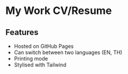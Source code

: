 # My Work CV/Resume

## Features
* Hosted on GitHub Pages
* Can switch between two languages (EN, TH)
* Printing mode
* Stylised with Tailwind